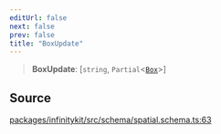 ```yaml
---
editUrl: false
next: false
prev: false
title: "BoxUpdate"
---
```


> **BoxUpdate**: [`string`, `Partial`\<[`Box`](Box.md)\>]

## Source

[packages/infinitykit/src/schema/spatial.schema.ts:63](https://github.com/nodenogg-in/alpha-p2p/blob/1896b55/packages/infinitykit/src/schema/spatial.schema.ts#L63)
